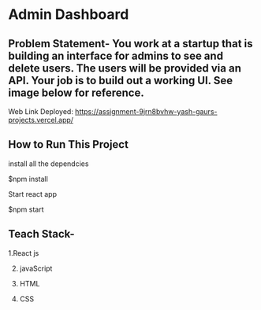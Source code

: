 # Admin Dashboard

## Problem Statement- You work at a startup that is building an interface for admins to see and delete users. The users will be provided via an API. Your job is to build out a working UI. See image below for reference.
Web Link Deployed: https://assignment-9jrn8bvhw-yash-gaurs-projects.vercel.app/


## How to Run This Project 



install all the dependcies

$npm install

Start react app


$npm start

## Teach Stack-

1.React js 

2. javaScript 

3. HTML

4. CSS



